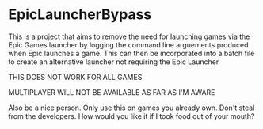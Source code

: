 # EpicLauncherBypass
This is a project that aims to remove the need for launching games via the Epic Games launcher by logging the command line arguements produced when Epic launches a game.  This can then be incorporated into a batch file to create an alternative launcher not requiring the Epic Launcher

THIS DOES NOT WORK FOR ALL GAMES

MULTIPLAYER WILL NOT BE AVAILABLE AS FAR AS I'M AWARE

Also be a nice person.  Only use this on games you already own.  Don't steal from the developers.  How would you like it if I took food out of your mouth?
